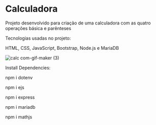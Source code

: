 # Calculadora
Projeto desenvolvido para criação de uma calculadora com as quatro operações básica e parênteses


Tecnologias usadas no projeto:

HTML, CSS, JavaScript, Bootstrap, Node.js e MariaDB

![calc com-gif-maker (3)](https://user-images.githubusercontent.com/101219161/169936267-549fcae4-8c91-4149-88c5-4cb784363bb5.gif)


Install Dependencies:

npm i dotenv

npm i ejs

npm i express

npm i mariadb

npm i mathjs


